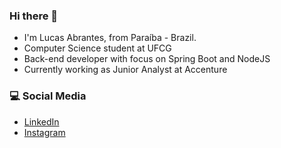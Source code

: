 ### Hi there 👋
- I'm Lucas Abrantes, from Paraíba - Brazil.
- Computer Science student at UFCG
- Back-end developer with focus on Spring Boot and NodeJS
- Currently working as Junior Analyst at Accenture


### :computer: Social Media
- [LinkedIn](https://www.linkedin.com/in/lucas-silva-412295196/)
- [Instagram](https://www.instagram.com/aabedess/)

